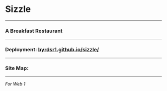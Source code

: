 # Sizzle
---
### A Breakfast Restaurant
---
### Deployment: [byrdsr1.github.io/sizzle/](https://byrdsr1.github.io/sizzle/)
---
### Site Map:

---
*For Web 1*
